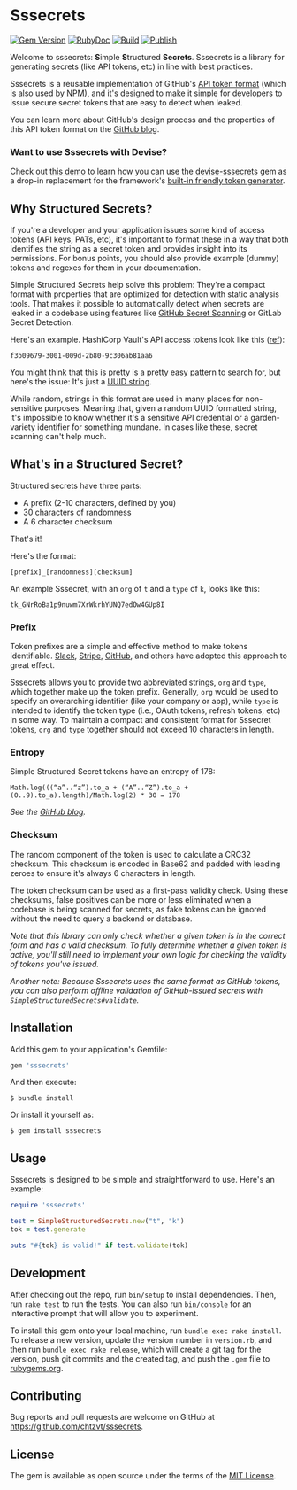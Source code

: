 # Sssecrets

[![Gem Version](https://badge.fury.io/rb/sssecrets.svg)](https://badge.fury.io/rb/sssecrets) [![RubyDoc](https://img.shields.io/static/v1?url=https%3A%2F%2Frubydoc.info%2Fgems%2Fsssecrets&label=RubyDoc&message=sssecrets&color=informational)](https://rubydoc.info/gems/sssecrets) [![Build](https://github.com/chtzvt/sssecrets/actions/workflows/main.yml/badge.svg)](https://github.com/chtzvt/sssecrets/actions/workflows/main.yml) [![Publish](https://github.com/chtzvt/sssecrets/actions/workflows/release.yml/badge.svg)](https://github.com/chtzvt/sssecrets/actions/workflows/release.yml) 


Welcome to sssecrets: **S**imple **S**tructured **Secrets**. Sssecrets is a library for generating secrets (like API tokens, etc) in line with best practices.

Sssecrets is a reusable implementation of GitHub's [API token format](https://github.blog/2021-04-05-behind-githubs-new-authentication-token-formats/) (which is also used by [NPM](https://github.blog/2021-09-23-announcing-npms-new-access-token-format/)), and it's designed to make it simple for developers to issue secure secret tokens that are easy to detect when leaked. 

You can learn more about GitHub's design process and the properties of this API token format on the [GitHub blog](https://github.blog/2021-04-05-behind-githubs-new-authentication-token-formats/).

### Want to use Sssecrets with Devise?

Check out [this demo](https://github.com/chtzvt/devise-sssecrets-demo) to learn how you can use the [devise-sssecrets](https://github.com/chtzvt/devise-sssecrets) gem as a drop-in replacement for the framework's [built-in friendly token generator](https://github.com/heartcombo/devise/blob/main/lib/devise.rb#L507).

## Why Structured Secrets?

If you're a developer and your application issues some kind of access tokens (API keys, PATs, etc), it's important to format these in a way that both identifies the string as a secret token and provides insight into its permissions. For bonus points, you should also provide example (dummy) tokens and regexes for them in your documentation.

Simple Structured Secrets help solve this problem: They're a compact format with properties that are optimized for detection with static analysis tools. That makes it possible to automatically detect when secrets are leaked in a codebase using features like [GitHub Secret Scanning](https://docs.github.com/en/code-security/secret-scanning/about-secret-scanning) or GitLab Secret Detection.

Here's an example. HashiCorp Vault's API access tokens look like this ([ref](https://developer.hashicorp.com/vault/api-docs#authentication)):

`f3b09679-3001-009d-2b80-9c306ab81aa6`

You might think that this is pretty is a pretty easy pattern to search for, but here's the issue: It's just a [UUID string](https://en.wikipedia.org/wiki/Universally_unique_identifier).

While random, strings in this format are used in many places for non-sensitive purposes. Meaning that, given a random UUID formatted string, it's impossible to know whether it's a sensitive API credential or a garden-variety identifier for something mundane. In cases like these, secret scanning can't help much.

## What's in a Structured Secret? 

Structured secrets have three parts:

- A prefix (2-10 characters, defined by you)
- 30 characters of randomness
- A 6 character checksum

That's it! 

Here's the format:

`[prefix]_[randomness][checksum]`

An example Sssecret, with an `org` of `t` and a `type` of `k`, looks like this:

`tk_GNrRoBa1p9nuwm7XrWkrhYUNQ7edOw4GUp8I`

### Prefix

Token prefixes are a simple and effective method to make tokens identifiable. [Slack](https://api.slack.com/authentication/token-types), [Stripe](https://stripe.com/docs/api/authentication), [GitHub](https://github.blog/2021-04-05-behind-githubs-new-authentication-token-formats/#identifiable-prefixes), and others have adopted this approach to great effect. 

Sssecrets allows you to provide two abbreviated strings, `org` and `type`, which together make up the token prefix. Generally, `org` would be used to specify an overarching identifier (like your company or app), while `type` is intended to identify the token type (i.e., OAuth tokens, refresh tokens, etc) in some way. To maintain a compact and consistent format for Sssecret tokens, `org` and `type` together should not exceed 10 characters in length.

### Entropy 

Simple Structured Secret tokens have an entropy of 178:

`Math.log(((“a”..“z”).to_a + (“A”..“Z”).to_a + (0..9).to_a).length)/Math.log(2) * 30 = 178`

*See the [GitHub blog](https://github.blog/2021-04-05-behind-githubs-new-authentication-token-formats/#token-entropy).*

### Checksum

The random component of the token is used to calculate a CRC32 checksum. This checksum is encoded in Base62 and padded with leading zeroes to ensure it's always 6 characters in length.

The token checksum can be used as a first-pass validity check. Using these checksums, false positives can be more or less eliminated when a codebase is being scanned for secrets, as fake tokens can be ignored without the need to query a backend or database.

_Note that this library can only check whether a given token is in the correct form and has a valid checksum. To fully determine whether a given token is active, you'll still need to implement your own logic for checking the validity of tokens you've issued._

_Another note: Because Sssecrets uses the same format as GitHub tokens, you can also perform offline validation of GitHub-issued secrets with `SimpleStructuredSecrets#validate`._

## Installation

Add this gem to your application's Gemfile:

```ruby
gem 'sssecrets'
```

And then execute:

    $ bundle install

Or install it yourself as:

    $ gem install sssecrets

## Usage

Sssecrets is designed to be simple and straightforward to use. Here's an example:

```ruby
require 'sssecrets'

test = SimpleStructuredSecrets.new("t", "k")
tok = test.generate

puts "#{tok} is valid!" if test.validate(tok)
```

## Development

After checking out the repo, run `bin/setup` to install dependencies. Then, run `rake test` to run the tests. You can also run `bin/console` for an interactive prompt that will allow you to experiment.

To install this gem onto your local machine, run `bundle exec rake install`. To release a new version, update the version number in `version.rb`, and then run `bundle exec rake release`, which will create a git tag for the version, push git commits and the created tag, and push the `.gem` file to [rubygems.org](https://rubygems.org).

## Contributing

Bug reports and pull requests are welcome on GitHub at https://github.com/chtzvt/sssecrets.

## License

The gem is available as open source under the terms of the [MIT License](https://opensource.org/licenses/MIT).
